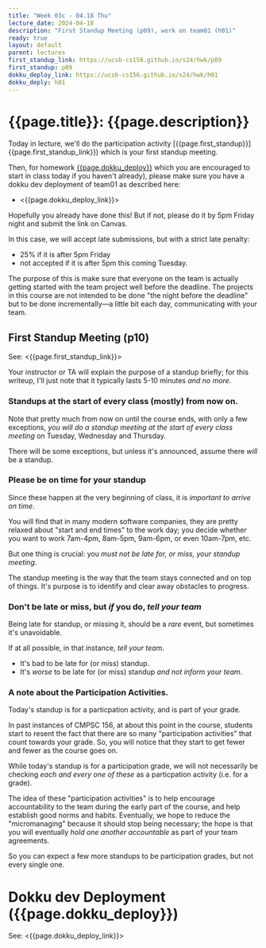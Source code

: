 ```yaml
---
title: "Week 03c - 04.18 Thu"
lecture_date: 2024-04-18
description: "First Standup Meeting (p09), work on team01 (h01)"
ready: true
layout: default
parent: lectures
first_standup_link: https://ucsb-cs156.github.io/s24/hwk/p09
first_standup: p09
dokku_deploy_link: https://ucsb-cs156.github.io/s24/hwk/h01
dokku_deply: h01
---
```


# {{page.title}}: {{page.description}}

Today in lecture, we'll do the participation activity [{{page.first_standup}}]{{page.first_standup_link}}) which is your first standup meeting.

Then, for homework [{{page.dokku_deploy}}]({{page.dokku_deploy_link}}) which you are encouraged to start in class today if you haven't already), please make sure you have a dokku dev deployment of team01
as described here:

* <{{page.dokku_deploy_link}}>

Hopefully you already have done this!  But if not, please do it by 5pm Friday night and submit the link
on Canvas.

In this case, we will accept late submissions, but with a strict late penalty:
* 25% if it is after 5pm Friday
* not accepted if it is after 5pm this coming Tuesday.

The purpose of this is make sure that everyone on the team is actually getting started with the team project well before the deadline.  The projects in this course are not intended to be done "the night before the deadline" but to be done incrementally&mdash;a little bit each day, communicating with your team.

## First Standup Meeting (p10)

See: <{{page.first_standup_link}}>

Your instructor or TA will explain the purpose of a standup briefly; for this writeup, I'll just note
that it typically lasts 5-10 minutes *and no more*. 

### Standups at the start of every class (mostly) from now on.

Note that pretty much from now on until the course ends, with only a few exceptions, *you will do a standup 
meeting at the start of every class meeting* on Tuesday, Wednesday and Thursday.

There will be some exceptions, but unless it's announced, assume there *will* be a standup.

### Please be on time for your standup

Since these happen at the very beginning of class, it is *important to arrive on time*.  

You will find that in many modern software companies, they are pretty relaxed about "start and end times" to the work day; you decide whether you want to work 7am-4pm, 8am-5pm, 9am-6pm, or even 10am-7pm, etc.

But one thing is crucial: you *must not be late for, or miss, your standup meeting*.

The standup meeting is the way that the team stays connected and on top of things.  It's purpose is to identify and clear away obstacles to progress.

### Don't be late or miss, but *if* you do, *tell your team*

Being late for standup, or missing it, should be a *rare* event, but sometimes it's unavoidable.

If at all possible, in that instance, *tell your team*.

* It's bad to be late for (or miss) standup.
* It's *worse* to be late for (or miss) standup *and not inform your team*.

### A note about the Participation Activities.

Today's standup is for a particpation activity, and is part of your grade.

In past instances of CMPSC 156, at about this point in the course, students start to resent the
fact that there are so many "participation activities" that count towards your grade.   So, you will
notice that they start to get fewer and fewer as the course goes on.

While today's standup is for a participation grade, we will not necessarily be checking *each and every one of these* as a particpation activity (i.e. for a grade).  

The idea of these "participation activities" is to help encourage accountability to the team during the early part of the course, and help establish good norms and habits.  Eventually, we hope to reduce the "micromanaging" because it should stop being necessary; the hope is that you will eventually *hold one another accountable* as part of your team agreements.

So you can expect a few more standups to be participation grades, but not every single one.

# Dokku dev Deployment ({{page.dokku_deploy}})

See: <{{page.dokku_deploy_link}}>
